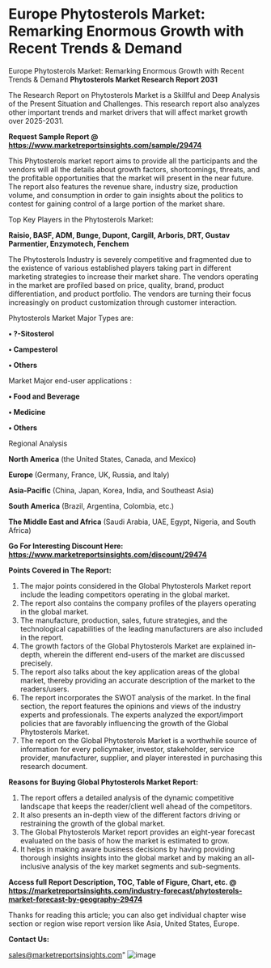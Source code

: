 # Europe Phytosterols Market: Remarking Enormous Growth with Recent Trends & Demand
Europe Phytosterols Market: Remarking Enormous Growth with Recent Trends & Demand
<strong>Phytosterols Market Research Report 2031</strong>

The Research Report on Phytosterols Market is a Skillful and Deep Analysis of the Present Situation and Challenges. This research report also analyzes other important trends and market drivers that will affect market growth over 2025-2031.

<strong>Request Sample Report @ <a href=https://www.marketreportsinsights.com/sample/29474>https://www.marketreportsinsights.com/sample/29474</a></strong>

This Phytosterols market report aims to provide all the participants and the vendors will all the details about growth factors, shortcomings, threats, and the profitable opportunities that the market will present in the near future. The report also features the revenue share, industry size, production volume, and consumption in order to gain insights about the politics to contest for gaining control of a large portion of the market share.

Top Key Players in the Phytosterols Market:

<strong>Raisio, BASF, ADM, Bunge, Dupont, Cargill, Arboris, DRT, Gustav Parmentier, Enzymotech, Fenchem</strong>

The Phytosterols Industry is severely competitive and fragmented due to the existence of various established players taking part in different marketing strategies to increase their market share. The vendors operating in the market are profiled based on price, quality, brand, product differentiation, and product portfolio. The vendors are turning their focus increasingly on product customization through customer interaction.

Phytosterols Market Major Types are:

<strong>• ?-Sitosterol

• Campesterol

• Others</strong>

Market Major end-user applications :

<strong>• Food and Beverage

• Medicine

• Others</strong>

Regional Analysis

</u><strong><b>North America</b></strong> (the United States, Canada, and Mexico)

<strong><b>Europe </b></strong>(Germany, France, UK, Russia, and Italy)

<strong><b>Asia-Pacific</b></strong> (China, Japan, Korea, India, and Southeast Asia)

<strong><b>South America</b></strong> (Brazil, Argentina, Colombia, etc.)

<strong><b>The Middle East and Africa</b></strong> (Saudi Arabia, UAE, Egypt, Nigeria, and South Africa)

<strong>Go For Interesting Discount Here: <a href=https://www.marketreportsinsights.com/discount/29474>https://www.marketreportsinsights.com/discount/29474</a></strong>

<strong>Points Covered in The Report:</strong>
<ol>
  <li>The major points considered in the Global Phytosterols Market report include the leading competitors operating in the global market.</li>
  <li>The report also contains the company profiles of the players operating in the global market.</li>
  <li>The manufacture, production, sales, future strategies, and the technological capabilities of the leading manufacturers are also included in the report.</li>
  <li>The growth factors of the Global Phytosterols Market are explained in-depth, wherein the different end-users of the market are discussed precisely.</li>
  <li>The report also talks about the key application areas of the global market, thereby providing an accurate description of the market to the readers/users.</li>
  <li>The report incorporates the SWOT analysis of the market. In the final section, the report features the opinions and views of the industry experts and professionals. The experts analyzed the export/import policies that are favorably influencing the growth of the Global Phytosterols Market.</li>
  <li>The report on the Global Phytosterols Market is a worthwhile source of information for every policymaker, investor, stakeholder, service provider, manufacturer, supplier, and player interested in purchasing this research document.</li>
</ol>
<strong>Reasons for Buying Global Phytosterols Market Report:</strong>

<ol>
  <li>The report offers a detailed analysis of the dynamic competitive landscape that keeps the reader/client well ahead of the competitors.</li>
  <li>It also presents an in-depth view of the different factors driving or restraining the growth of the global market.</li>
  <li>The Global Phytosterols Market report provides an eight-year forecast evaluated on the basis of how the market is estimated to grow.</li>
  <li>It helps in making aware business decisions by having providing thorough insights insights into the global market and by making an all-inclusive analysis of the key market segments and sub-segments.</li>
</ol>
<strong>Access full Report Description, TOC, Table of Figure, Chart, etc. @ <a href=https://marketreportsinsights.com/industry-forecast/phytosterols-market-forecast-by-geography-29474>https://marketreportsinsights.com/industry-forecast/phytosterols-market-forecast-by-geography-29474</a></strong>


Thanks for reading this article; you can also get individual chapter wise section or region wise report version like Asia, United States, Europe.

<strong>Contact Us:</strong>

sales@marketreportsinsights.com"
![image](https://github.com/user-attachments/assets/10bca55c-88f5-4980-be84-21423f17364b)
